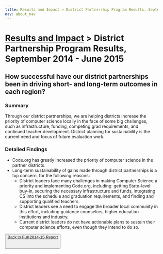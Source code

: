 ```yaml
---
title: Results and Impact > District Partnership Program Results, September 2014 - June 2015
nav: about_nav
---
```


# [Results and Impact](/about/impact) > District Partnership Program Results, September 2014 - June 2015

## How successful have our district partnerships been in driving short- and long-term outcomes in each region?

### Summary
Through our district partnerships, we are helping districts increase the priority of computer science locally in the face of some big challenges, such as infrastructure, funding, competing grad requirements, and continued teacher development. District planning for sustainability is the current need and focus of future evaluation work.

### Detailed Findings

- Code.org has greatly increased the priority of computer science in the partner districts. 
- Long-term sustainability of gains made through district partnerships is a top concern, for the following reasons:
	- District leaders face many challenges in making Computer Science a priority and implementing Code.org, including: getting State-level buy-in, securing the necessary infrastructure and funds, integrating CS into the schedule and graduation requirements, and finding and supporting qualified teachers.
	- District leaders see a need to engage the broader local community in this effort, including guidance counselors, higher education institutions and industry.
	- Current district leaders do not have actionable plans to sustain their computer science efforts, even though they intend to do so.

[<button>Back to Full 2014-15 Report](/about/impact)<br /><br/>
